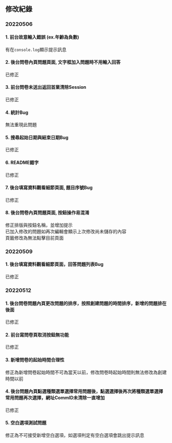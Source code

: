 ## 修改紀錄

### 20220506
#### 1. 前台故意輸入錯誤 (ex.年齡為負數)
有在`console.log`顯示提示訊息
#### 2. 後台問卷內頁問題頁面, 文字框加入問題時不用輸入回答
已修正
#### 3. 前台問卷未送出返回首業清除Session
已修正
#### 4. 統計Bug
無法重現此問題
#### 5. 搜尋起始日期與結束日期Bug
已修正
#### 6. README錯字
已修正
#### 7. 後台填寫資料觀看細節頁面, 題目序號Bug
已修正
#### 8. 後台問卷內頁問題頁面, 按鈕操作易混淆
修正排版與按鈕名稱，並增加提示<br>
已加入修改的問題如再次編輯會顯示上次修改尚未儲存的內容<br>
頁籤修改為無法點擊目前頁面<br>

### 20220509
#### 1. 後台填寫資料觀看細節頁面，回答問題列表Bug
已修正

### 20220512
#### 1. 後台問卷問題內頁更改問題的排序，按照創建問題的時間排序，新增的問題排在後面
已修正
#### 2. 前台寫問卷頁取消按鈕無功能
已修正
#### 3. 新增問卷的起始時間合理性
修正為新增問卷起始時間不可為當天以前，修改問卷時起始時間則無法修改為創建時間以前
#### 4. 後台問題內頁點選種類選單選擇常用問題後，點選選擇後再次將種類選單選擇常用問題再次選擇，網址CommID未清除一直增加
已修正
#### 5. 空白選項測試問題
修正為不可接受新增空白選項，如選項判定有空白選項會跳出提示訊息